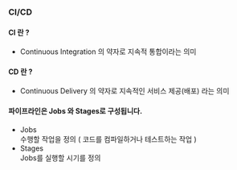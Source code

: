 ### CI/CD
#### CI 란 ?
- Continuous Integration 의 약자로 지속적 통합이라는 의미

#### CD 란 ?
- Continuous Delivery 의 약자로 지속적인 서비스 제공(배포) 라는 의미

#### 파이프라인은 Jobs 와 Stages로 구성됩니다.

- Jobs    
수행할 작업을 정의 ( 코드를 컴파일하거나 테스트하는 작업 )
- Stages    
Jobs를 실행할 시기를 정의
